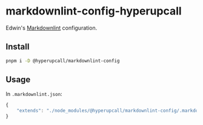 # markdownlint-config-hyperupcall

Edwin's [Markdownlint](https://github.com/DavidAnson/markdownlint) configuration.

## Install

```sh
pnpm i -D @hyperupcall/markdownlint-config
```

## Usage

In `.markdownlint.json`:

```js
{
	"extends": "./node_modules/@hyperupcall/markdownlint-config/.markdownlint.json"
}
```
